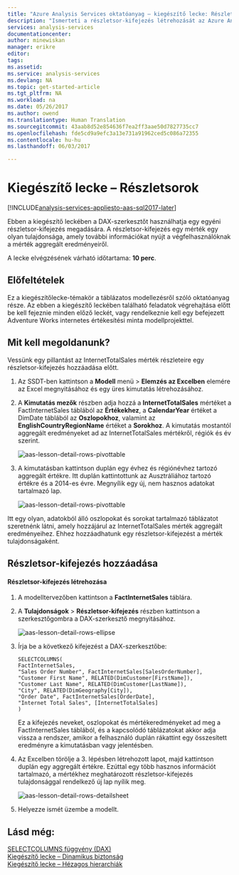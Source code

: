 ```yaml
---
title: "Azure Analysis Services oktatóanyag – kiegészítő lecke: Részletsorok | Microsoft Docs"
description: "Ismerteti a részletsor-kifejezés létrehozását az Azure Analysis Services oktatóanyagban."
services: analysis-services
documentationcenter: 
author: minewiskan
manager: erikre
editor: 
tags: 
ms.assetid: 
ms.service: analysis-services
ms.devlang: NA
ms.topic: get-started-article
ms.tgt_pltfrm: NA
ms.workload: na
ms.date: 05/26/2017
ms.author: owend
ms.translationtype: Human Translation
ms.sourcegitcommit: 43aab8d52e854636f7ea2ff3aae50d7827735cc7
ms.openlocfilehash: fde5cd9a9efc3a13e731a91962ced5c086a72355
ms.contentlocale: hu-hu
ms.lasthandoff: 06/03/2017

---
```

<a id="supplemental-lesson---detail-rows" class="xliff"></a>

# Kiegészítő lecke – Részletsorok

[!INCLUDE[analysis-services-appliesto-aas-sql2017-later](../../../includes/analysis-services-appliesto-aas-sql2017-later.md)]

Ebben a kiegészítő leckében a DAX-szerkesztőt használhatja egy egyéni részletsor-kifejezés megadására. A részletsor-kifejezés egy mérték egy olyan tulajdonsága, amely további információkat nyújt a végfelhasználóknak a mérték aggregált eredményeiről. 
  
A lecke elvégzésének várható időtartama: **10 perc**.  
  
<a id="prerequisites" class="xliff"></a>

## Előfeltételek  
Ez a kiegészítőlecke-témakör a táblázatos modellezésről szóló oktatóanyag része. Az ebben a kiegészítő leckében található feladatok végrehajtása előtt be kell fejeznie minden előző leckét, vagy rendelkeznie kell egy befejezett Adventure Works internetes értékesítési minta modellprojekttel.  
  
<a id="what-do-we-need-to-solve" class="xliff"></a>

## Mit kell megoldanunk?
Vessünk egy pillantást az InternetTotalSales mérték részleteire egy részletsor-kifejezés hozzáadása előtt.

1.  Az SSDT-ben kattintson a **Modell** menü > **Elemzés az Excelben** elemére az Excel megnyitásához és egy üres kimutatás létrehozásához.
  
2.  A **Kimutatás mezők** részben adja hozzá a **InternetTotalSales** mértéket a FactInternetSales táblából az **Értékekhez**, a **CalendarYear** értéket a DimDate táblából az **Oszlopokhoz**, valamint az **EnglishCountryRegionName** értéket a **Sorokhoz**. A kimutatás mostantól aggregált eredményeket ad az InternetTotalSales mértékről, régiók és év szerint. 

    ![aas-lesson-detail-rows-pivottable](../tutorials/media/aas-lesson-detail-rows-pivottable.png)

3. A kimutatásban kattintson duplán egy évhez és régiónévhez tartozó aggregált értékre. Itt duplán kattintottunk az Ausztráliához tartozó értékre és a 2014-es évre. Megnyílik egy új, nem hasznos adatokat tartalmazó lap.

    ![aas-lesson-detail-rows-pivottable](../tutorials/media/aas-lesson-detail-rows-sheet.png)
  
Itt egy olyan, adatokból álló oszlopokat és sorokat tartalmazó táblázatot szeretnénk látni, amely hozzájárul az InternetTotalSales mérték aggregált eredményeihez. Ehhez hozzáadhatunk egy részletsor-kifejezést a mérték tulajdonságaként.

<a id="add-a-detail-rows-expression" class="xliff"></a>

## Részletsor-kifejezés hozzáadása

<a id="to-create-a-detail-rows-expression" class="xliff"></a>

#### Részletsor-kifejezés létrehozása 
  
1. A modelltervezőben kattintson a **FactInternetSales** táblára. 

2. A **Tulajdonságok** > **Részletsor-kifejezés** részben kattintson a szerkesztőgombra a DAX-szerkesztő megnyitásához.

    ![aas-lesson-detail-rows-ellipse](../tutorials/media/aas-lesson-detail-rows-ellipse.png)

3. Írja be a következő kifejezést a DAX-szerkesztőbe:

    ```
    SELECTCOLUMNS(
    FactInternetSales,
    "Sales Order Number", FactInternetSales[SalesOrderNumber],
    "Customer First Name", RELATED(DimCustomer[FirstName]),
    "Customer Last Name", RELATED(DimCustomer[LastName]),
    "City", RELATED(DimGeography[City]),
    "Order Date", FactInternetSales[OrderDate],
    "Internet Total Sales", [InternetTotalSales]
    )

    ```

    Ez a kifejezés neveket, oszlopokat és mértékeredményeket ad meg a FactInternetSales táblából, és a kapcsolódó táblázatokat akkor adja vissza a rendszer, amikor a felhasználó duplán rákattint egy összesített eredményre a kimutatásban vagy jelentésben.

4. Az Excelben törölje a 3. lépésben létrehozott lapot, majd kattintson duplán egy aggregált értékre. Ezúttal egy több hasznos információt tartalmazó, a mértékhez meghatározott részletsor-kifejezés tulajdonsággal rendelkező új lap nyílik meg.

    ![aas-lesson-detail-rows-detailsheet](../tutorials/media/aas-lesson-detail-rows-detailsheet.png)

5. Helyezze ismét üzembe a modellt.

  
<a id="see-also" class="xliff"></a>

## Lásd még:  
[SELECTCOLUMNS függvény (DAX)](https://msdn.microsoft.com/library/mt761759.aspx)   
[Kiegészítő lecke – Dinamikus biztonság](../tutorials/aas-supplemental-lesson-dynamic-security.md)  
[Kiegészítő lecke – Hézagos hierarchiák](../tutorials/aas-supplemental-lesson-ragged-hierarchies.md)  

